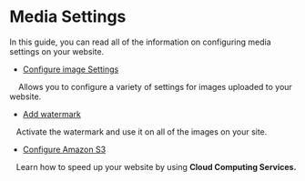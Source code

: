 # Media Settings

In this guide, you can read all of the information on configuring media settings on your website.

*   [Configure image Settings](Media-settings-configure-image-settings.md)

    Allows you to configure a variety of settings for images uploaded to your website.

*   [Add watermark](Media-settings-add-watermark.md)

   Activate the watermark and use it on all of the images on your site.

*   [Configure Amazon S3](Media-settings-amazon-s3.md)

   Learn how to speed up your website by using **Cloud Computing Services.**
